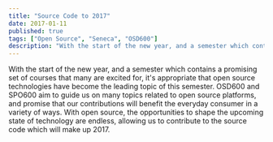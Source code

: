```yaml
---
title: "Source Code to 2017"
date: 2017-01-11
published: true
tags: ["Open Source", "Seneca", "OSD600"]
description: "With the start of the new year, and a semester which contains a promising set of courses that many are excited for, it's appropriate that open source technologies have become the leading topic of this semester."
---
```


With the start of the new year, and a semester which contains a promising set of courses that many are excited for, it's appropriate that open source technologies have become the leading topic of this semester. OSD600 and SPO600 aim to guide us on many topics related to open source platforms, and promise that our contributions will benefit the everyday consumer in a variety of ways. With open source, the opportunities to shape the upcoming state of technology are endless, allowing us to contribute to the source code which will make up 2017.
